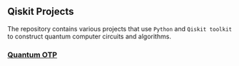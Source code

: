## Qiskit Projects

The repository contains various projects that use `Python` and `Qiskit toolkit` to construct quantum computer circuits and algorithms.

### <a href='Quantum_OTP/README.md'> Quantum OTP </a> 

